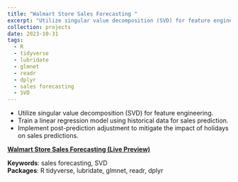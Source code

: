 ```yaml
---
title: "Walmart Store Sales Forecasting "
excerpt: "Utilize singular value decomposition (SVD) for feature engineering using R.<br/><img src='/images/walmart.jpeg'>"
collection: projects
date: 2023-10-31
tags:
  - R
  - tidyverse
  - lubridate
  - glmnet
  - readr
  - dplyr
  - sales forecasting
  - SVD  
---
```



- Utilize singular value decomposition (SVD) for feature engineering.
- Train a linear regression model using historical data for sales prediction.
- Implement post-prediction adjustment to mitigate the impact of holidays on sales predictions.

**[Walmart Store Sales Forecasting (Live Preview)](http://htmlpreview.github.io/?https://github.com/ranranrunforit/Statistical-Projects/blob/main/Sales%20Forecasting/Sales%20Forecasting%20Report.html)**

**Keywords**: sales forecasting, SVD  
**Packages**: R tidyverse, lubridate, glmnet, readr, dplyr
